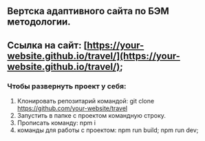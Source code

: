 Вертска адаптивного сайта по БЭМ методологии.
-------------
## Ссылка на сайт: [https://your-website.github.io/travel/](https://your-website.github.io/travel/);

### Чтобы развернуть проект у себя:

1. Клонировать репозитарий командой: git clone https://github.com/your-website/travel
2. Запустить в папке с проектом командную строку.
3. Прописать команду: npm i
4. команды для работы с проектом: 
npm run build;
npm run dev;